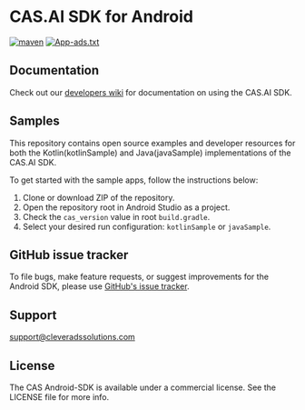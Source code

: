 # CAS.AI SDK for Android 
[![maven](https://img.shields.io/maven-central/v/com.cleveradssolutions/cas-sdk)](https://github.com/cleveradssolutions/CAS-Android/releases)
[![App-ads.txt](https://img.shields.io/endpoint?url=https://raw.githubusercontent.com/cleveradssolutions/App-ads.txt/master/Shield.json)](https://github.com/cleveradssolutions/App-ads.txt)

## Documentation
Check out our [developers wiki](https://github.com/cleveradssolutions/CAS-Android/wiki/Project-Setup) for documentation on using the CAS.AI SDK.

## Samples
This repository contains open source examples and developer resources for both the Kotlin(kotlinSample) and Java(javaSample) implementations of the CAS.AI SDK.

To get started with the sample apps, follow the instructions below:
1. Clone or download ZIP of the repository.
2. Open the repository root in Android Studio as a project.
3. Check the `cas_version` value in root `build.gradle`.
4. Select your desired run configuration: `kotlinSample` or `javaSample`.

## GitHub issue tracker
To file bugs, make feature requests, or suggest improvements for the Android SDK, please use [GitHub's issue tracker](https://github.com/cleveradssolutions/CAS-Android/issues).

## Support
support@cleveradssolutions.com  

## License
The CAS Android-SDK is available under a commercial license. See the LICENSE file for more info.
